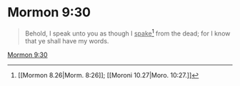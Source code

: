 # Mormon 9:30

> Behold, I speak unto you as though I <u>spake</u>[^a] from the dead; for I know that ye shall have my words.

[Mormon 9:30](https://www.churchofjesuschrist.org/study/scriptures/bofm/morm/9?lang=eng&id=p30#p30)


[^a]: [[Mormon 8.26|Morm. 8:26]]; [[Moroni 10.27|Moro. 10:27.]]
